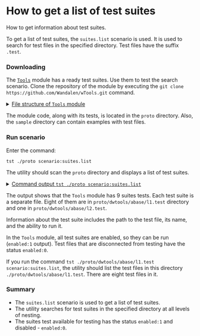 # How to get a list of test suites

How to get information about test suites.

To get a list of test suites, the `suites.list` scenario is used. It is used to search for test files in the specified directory. Test files have the suffix `.test`.

### Downloading

The [`Tools`](<https://github.com/Wandalen/wTools>) module has a ready test suites. Use them to test the search scenario. Clone the repository of the module by executing the `git clone https://github.com/Wandalen/wTools.git` command.

<details>
  <summary><u>File structure of <code>Tools</code> module</u></summary>

```
wTools
   ├── .git
   ├── doc
   ├── out
   ├── proto
   ├── sample
   ├── ...
   └── package.json

```

</details>

The module code, along with its tests, is located in the `proto` directory. Also, the `sample` directory can contain examples with test files.

### Run scenario

Enter the command:

```
tst ./proto scenario:suites.list
```

The utility should scan the `proto` directory and displays a list of test suites.

<details>
  <summary><u>Command output <code>tst ./proto scenario:suites.list</code></u></summary>

```
[user@user ~]$ tst ./proto scenario:suites.list

/.../wTools/proto/dwtools/abase/l1.test/Array.test.s:19500 - enabled
/.../wTools/proto/dwtools/abase/l1.test/Diagnostics.test.s:309 - enabled
/.../wTools/proto/dwtools/abase/l1.test/Entity.test.s:808 - enabled
/.../wTools/proto/dwtools/abase/l1.test/Map.test.s:4034 - enabled
/.../wTools/proto/dwtools/abase/l1.test/Regexp.test.s:1749 - enabled
/.../wTools/proto/dwtools/abase/l1.test/Routine.test.s:1558 - enabled
/.../wTools/proto/dwtools/abase/l1.test/String.test.s:3887 - enabled
/.../wTools/proto/dwtools/abase/l1.test/Typing.test.s:97 - enabled
/.../wTools/proto/dwtools/abase/l2.test/StringTools.test.s:10462 - enabled
9 test suites

```

</details>

The output shows that the `Tools` module has 9 suites tests. Each test suite is a separate file. Eight of them are in `proto/dwtools/abase/l1.test` directory and one in `proto/dwtools/abase/l2.test`.

Information about the test suite includes the path to the test file, its name, and the ability to run it.

In the `Tools` module, all test suites are enabled, so they can be run (`enabled:1` output). Test files that are disconnected from testing have the status `enabled:0`.

If you run the command `tst ./proto/dwtools/abase/l1.test scenario:suites.list`, the utility should list the test files in this directory `./proto/dwtools/abase/l1.test`. There are eight test files in it.

### Summary

- The `suites.list` scenario is used to get a list of test suites.
- The utility searches for test suites in the specified directory at all levels of nesting.
- The suites test available for testing has the status `enabled:1` and disabled - `enabled:0`.
